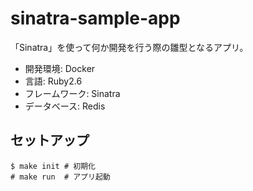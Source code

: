 # sinatra-sample-app

「Sinatra」を使って何か開発を行う際の雛型となるアプリ。

- 開発環境: Docker
- 言語: Ruby2.6
- フレームワーク: Sinatra
- データベース: Redis

## セットアップ

```
$ make init # 初期化
# make run  # アプリ起動
